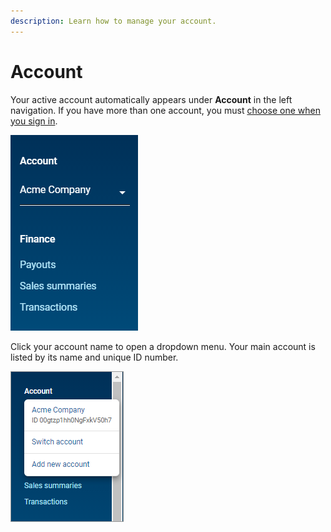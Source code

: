 ```yaml
---
description: Learn how to manage your account.
---
```


# Account

Your active account automatically appears under **Account** in the left navigation. If you have more than one account, you must [choose one when you sign in](account-access.md#choose-an-account).

<div align="left">

<img src="../../../.gitbook/assets/AccountNameLeftNav (1).png" alt="">

</div>

Click your account name to open a dropdown menu. Your main account is listed by its name and unique ID number.

<div align="left">

<img src="../../../.gitbook/assets/accountmenu2 (3) (3) (3) (3) (3) (1) (3) (5).png" alt="">

</div>
